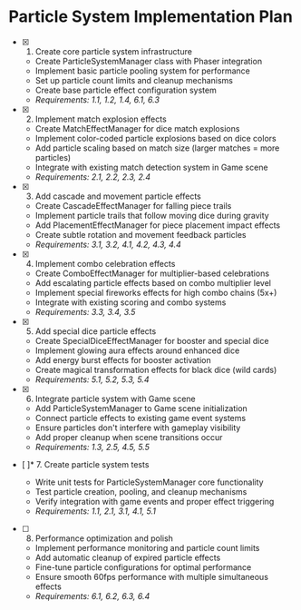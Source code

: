 # Particle System Implementation Plan

- [x] 1. Create core particle system infrastructure

  - Create ParticleSystemManager class with Phaser integration
  - Implement basic particle pooling system for performance
  - Set up particle count limits and cleanup mechanisms
  - Create base particle effect configuration system
  - _Requirements: 1.1, 1.2, 1.4, 6.1, 6.3_

- [x] 2. Implement match explosion effects

  - Create MatchEffectManager for dice match explosions
  - Implement color-coded particle explosions based on dice colors
  - Add particle scaling based on match size (larger matches = more particles)
  - Integrate with existing match detection system in Game scene
  - _Requirements: 2.1, 2.2, 2.3, 2.4_

- [x] 3. Add cascade and movement particle effects

  - Create CascadeEffectManager for falling piece trails
  - Implement particle trails that follow moving dice during gravity
  - Add PlacementEffectManager for piece placement impact effects
  - Create subtle rotation and movement feedback particles
  - _Requirements: 3.1, 3.2, 4.1, 4.2, 4.3, 4.4_

- [x] 4. Implement combo celebration effects

  - Create ComboEffectManager for multiplier-based celebrations
  - Add escalating particle effects based on combo multiplier level
  - Implement special fireworks effects for high combo chains (5x+)
  - Integrate with existing scoring and combo systems
  - _Requirements: 3.3, 3.4, 3.5_

- [x] 5. Add special dice particle effects

  - Create SpecialDiceEffectManager for booster and special dice
  - Implement glowing aura effects around enhanced dice
  - Add energy burst effects for booster activation
  - Create magical transformation effects for black dice (wild cards)
  - _Requirements: 5.1, 5.2, 5.3, 5.4_

- [x] 6. Integrate particle system with Game scene


  - Add ParticleSystemManager to Game scene initialization
  - Connect particle effects to existing game event systems
  - Ensure particles don't interfere with gameplay visibility
  - Add proper cleanup when scene transitions occur
  - _Requirements: 1.3, 2.5, 4.5, 5.5_

- [ ]\* 7. Create particle system tests

  - Write unit tests for ParticleSystemManager core functionality
  - Test particle creation, pooling, and cleanup mechanisms
  - Verify integration with game events and proper effect triggering
  - _Requirements: 1.1, 2.1, 3.1, 4.1, 5.1_

- [ ] 8. Performance optimization and polish
  - Implement performance monitoring and particle count limits
  - Add automatic cleanup of expired particle effects
  - Fine-tune particle configurations for optimal performance
  - Ensure smooth 60fps performance with multiple simultaneous effects
  - _Requirements: 6.1, 6.2, 6.3, 6.4_
